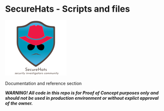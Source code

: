 # SecureHats - Scripts and files

![logo](https://github.com/SecureHats/Sentinel-playground/blob/main/media/securehats-layers-200x.png)

Documentation and reference section

**_WARNING! All code in this repo is for Proof of Concept purposes only and should not be used in production environment or without explict approval of the owner._**

